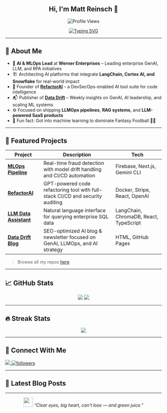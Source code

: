<h2 align="center">Hi, I'm Matt Reinsch 👋</h2>

<p align="center">
  <img src="https://komarev.com/ghpvc/?username=mattreinsch&label=Profile%20views&color=0e75b6&style=flat" alt="Profile Views" />
</p>

<div align="center">
  <a href="https://git.io/typing-svg">
    <img src="https://readme-typing-svg.herokuapp.com?font=Fira+Code&size=22&pause=1000&center=true&width=1000&lines=AI+%26+MLOps+Leader+%7C+LLM+Systems+%7C+GenAI+SaaS;Builder+of+Scalable+AI+Infra;Transforming+Data+into+Products+%26+Platforms" alt="Typing SVG" />
  </a>
</div>

---

## 👤 About Me

- 🧠 **AI & MLOps Lead** at **Werner Enterprises** – Leading enterprise GenAI, LLM, and RPA initiatives
- 🏗️ Architecting AI platforms that integrate **LangChain, Cortex AI, and Snowflake** for real-world impact
- 🚀 Founder of [**RefactorAI**](https://github.com/mattreinsch/RefactorAI) – a DevSecOps-enabled AI tool suite for code intelligence
- 📬 Publisher of [**Data Drift**](https://mattreinsch.github.io/DataDrift) – Weekly insights on GenAI, AI leadership, and scaling ML systems
- ⚙️ Focused on shipping **LLMOps pipelines**, **RAG systems**, and **LLM-powered SaaS products**
- 🏈 Fun fact: Got into machine learning to dominate Fantasy Football 🧠💸

---

## 📌 Featured Projects

| Project | Description | Tech |
|--------|-------------|------|
| [**MLOps Pipeline**](https://github.com/mattreinsch/MLOps-Pipeline-for-Fraud-Detection) | Real-time fraud detection with model drift handling and CI/CD automation | Firebase, Next.js, Gemini CLI |
| [**RefactorAI**](https://github.com/mattreinsch/RefactorAI) | GPT-powered code refactoring tool with full-stack CI/CD and security auditing | Docker, Stripe, React, OpenAI |
| [**LLM Data Assistant**](https://github.com/mattreinsch/llm-data-assistant) | Natural language interface for querying enterprise SQL data | LangChain, ChromaDB, React, TypeScript |
| [**Data Drift Blog**](https://github.com/mattreinsch/DataDrift) | SEO-optimized AI blog & newsletter focused on GenAI, LLMOps, and AI strategy | HTML, GitHub Pages |


> Browse all my repos [here](https://github.com/mattreinsch?tab=repositories)

---

## 📈 GitHub Stats

<p align="center">
  <img src='https://github-readme-stats-sigma-five.vercel.app/api?username=mattreinsch&count_private=true&include_all_commits=true&show_icons=true&theme=gotham&hide_border=true&line_height=27'/>
  <img src='https://github-readme-stats-sigma-five.vercel.app/api/top-langs/?username=mattreinsch&show_icons=true&hide=php,html,typescript,css,markdown&theme=gotham&line_height=27&hide_border=true'/>
</p>

---

## 🔥 Streak Stats

<p align="center">
  <img src='https://github-readme-streak-stats.herokuapp.com/?user=mattreinsch&theme=gotham&hide_border=true'/>
</p>

---

## 🔗 Connect With Me

<p align="left">
  <a href="https://www.linkedin.com/in/mattreinsch/">
    <img src="https://img.shields.io/badge/LinkedIn-0077B5?style=for-the-badge&logo=linkedin&logoColor=white"/>
  </a>
  <a href='https://github.com/mattreinsch?tab=followers'>
    <img alt='followers' title='Follow Me on GitHub' src='https://custom-icon-badges.herokuapp.com/github/followers/mattreinsch?color=236ad3&labelColor=1155ba&style=for-the-badge&logo=person-add&label=Follow&logoColor=white'/>
  </a>
</p>

---

## 📝 Latest Blog Posts

<!-- BLOG-POST-LIST:START -->
<!-- Replace this with an RSS automation or manual updates -->
<!-- BLOG-POST-LIST:END -->

---

<div align="center">
  <img src="https://media.giphy.com/media/WUlplcMpOCEmTGBtBW/giphy.gif" width="30" />
  <em>“Clear eyes, big heart, can't lose — and green juice.”</em>
</div>
